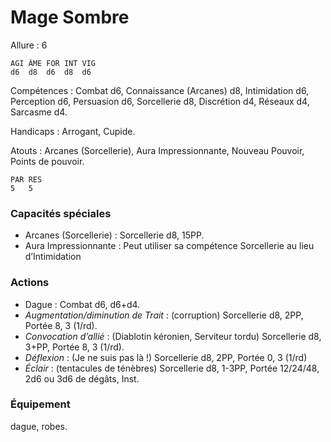 # Mage Sombre

Allure : 6

	AGI	ÂME	FOR	INT	VIG
	d6	d8 	d6	d8	d6

Compétences : Combat d6, Connaissance (Arcanes) d8, Intimidation d6, Perception d6, Persuasion d6, Sorcellerie d8, Discrétion d4, Réseaux d4, Sarcasme d4.

Handicaps : Arrogant, Cupide.

Atouts : Arcanes (Sorcellerie), Aura Impressionnante, Nouveau Pouvoir, Points de pouvoir.

	PAR	RES
	5	5

### Capacités spéciales
- Arcanes (Sorcellerie) : Sorcellerie d8, 15PP.
- Aura Impressionnante : Peut utiliser sa compétence Sorcellerie au lieu d’Intimidation

### Actions
- Dague : Combat d6, d6+d4.
- _Augmentation/diminution de Trait_ : (corruption) Sorcellerie d8, 2PP, Portée 8, 3 (1/rd).
- _Convocation d’allié_ : (Diablotin kéronien, Serviteur tordu) Sorcellerie d8, 3+PP, Portée 8, 3 (1/rd).
- _Déflexion_ : (Je ne suis pas là !) Sorcellerie d8, 2PP, Portée 0, 3 (1/rd)
- _Éclair_ : (tentacules de ténèbres) Sorcellerie d8, 1-3PP, Portée 12/24/48, 2d6 ou 3d6 de dégâts, Inst.

### Équipement
dague, robes.

